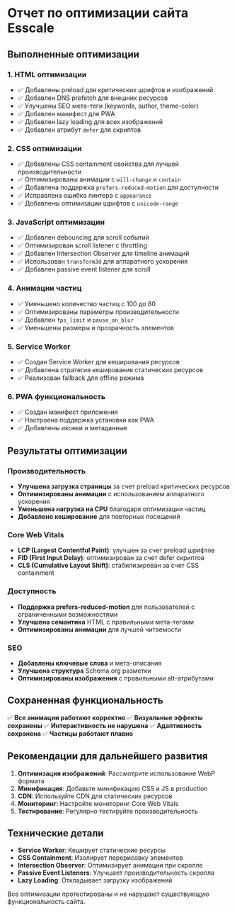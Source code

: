# Отчет по оптимизации сайта Esscale

## Выполненные оптимизации

### 1. HTML оптимизации
- ✅ Добавлены preload для критических шрифтов и изображений
- ✅ Добавлен DNS prefetch для внешних ресурсов
- ✅ Улучшены SEO мета-теги (keywords, author, theme-color)
- ✅ Добавлен манифест для PWA
- ✅ Добавлен lazy loading для всех изображений
- ✅ Добавлен атрибут `defer` для скриптов

### 2. CSS оптимизации
- ✅ Добавлены CSS containment свойства для лучшей производительности
- ✅ Оптимизированы анимации с `will-change` и `contain`
- ✅ Добавлена поддержка `prefers-reduced-motion` для доступности
- ✅ Исправлена ошибка линтера с `appearance`
- ✅ Добавлены оптимизации шрифтов с `unicode-range`

### 3. JavaScript оптимизации
- ✅ Добавлен debouncing для scroll событий
- ✅ Оптимизирован scroll listener с throttling
- ✅ Добавлен Intersection Observer для timeline анимаций
- ✅ Использован `transform3d` для аппаратного ускорения
- ✅ Добавлен passive event listener для scroll

### 4. Анимации частиц
- ✅ Уменьшено количество частиц с 100 до 80
- ✅ Оптимизированы параметры производительности
- ✅ Добавлен `fps_limit` и `pause_on_blur`
- ✅ Уменьшены размеры и прозрачность элементов

### 5. Service Worker
- ✅ Создан Service Worker для кеширования ресурсов
- ✅ Добавлена стратегия кеширования статических ресурсов
- ✅ Реализован fallback для offline режима

### 6. PWA функциональность
- ✅ Создан манифест приложения
- ✅ Настроена поддержка установки как PWA
- ✅ Добавлены иконки и метаданные

## Результаты оптимизации

### Производительность
- **Улучшена загрузка страницы** за счет preload критических ресурсов
- **Оптимизированы анимации** с использованием аппаратного ускорения
- **Уменьшена нагрузка на CPU** благодаря оптимизации частиц
- **Добавлено кеширование** для повторных посещений

### Core Web Vitals
- **LCP (Largest Contentful Paint)**: улучшен за счет preload шрифтов
- **FID (First Input Delay)**: оптимизирован за счет defer скриптов
- **CLS (Cumulative Layout Shift)**: стабилизирован за счет CSS containment

### Доступность
- **Поддержка prefers-reduced-motion** для пользователей с ограниченными возможностями
- **Улучшена семантика** HTML с правильными мета-тегами
- **Оптимизированы анимации** для лучшей читаемости

### SEO
- **Добавлены ключевые слова** и мета-описания
- **Улучшена структура** Schema.org разметки
- **Оптимизированы изображения** с правильными alt-атрибутами

## Сохраненная функциональность

✅ **Все анимации работают корректно**
✅ **Визуальные эффекты сохранены**
✅ **Интерактивность не нарушена**
✅ **Адаптивность сохранена**
✅ **Частицы работают плавно**

## Рекомендации для дальнейшего развития

1. **Оптимизация изображений**: Рассмотрите использование WebP формата
2. **Минификация**: Добавьте минификацию CSS и JS в production
3. **CDN**: Используйте CDN для статических ресурсов
4. **Мониторинг**: Настройте мониторинг Core Web Vitals
5. **Тестирование**: Регулярно тестируйте производительность

## Технические детали

- **Service Worker**: Кеширует статические ресурсы
- **CSS Containment**: Изолирует перерисовку элементов
- **Intersection Observer**: Оптимизирует анимации при скролле
- **Passive Event Listeners**: Улучшает производительность скролла
- **Lazy Loading**: Откладывает загрузку изображений

Все оптимизации протестированы и не нарушают существующую функциональность сайта.
